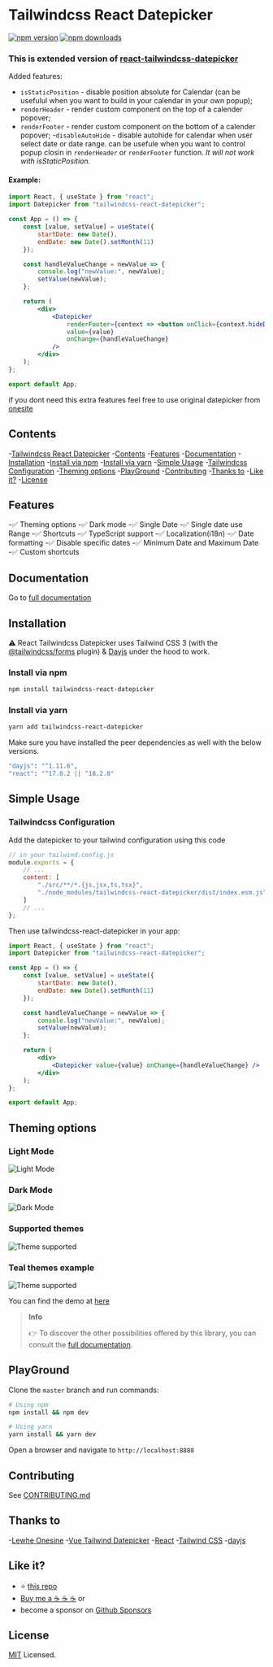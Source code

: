 # Tailwindcss React Datepicker

[![npm version](https://img.shields.io/npm/v/tailwindcss-react-datepicker?style=flat-square)](https://www.npmjs.com/package/tailwindcss-react-datepicker)
[![npm downloads](https://img.shields.io/npm/dt/tailwindcss-react-datepicker?style=flat-square)](https://www.npmjs.com/package/tailwindcss-react-datepicker)

### This is extended version of [react-tailwindcss-datepicker](https://react-tailwindcss-datepicker.vercel.app)

Added features:

-   `isStaticPosition` - disable position absolute for Calendar (can be usefulul when you want to
    build in your calendar in your own popup);
-   `renderHeader` - render custom component on the top of a calender popover;
-   `renderFooter` - render custom component on the bottom of a calender
    popover; -`disableAutoHide` - disable autohide for calendar when user select date or date range.
    can be usefule when you want to control popup closin in `renderHeader` or `renderFooter`
    function. _It will not work with isStaticPosition._

#### Example:

```jsx
import React, { useState } from "react";
import Datepicker from "tailwindcss-react-datepicker";

const App = () => {
    const [value, setValue] = useState({
        startDate: new Date(),
        endDate: new Date().setMonth(11)
    });

    const handleValueChange = newValue => {
        console.log("newValue:", newValue);
        setValue(newValue);
    };

    return (
        <div>
            <Datepicker
                renderFooter={context => <button onClick={context.hideDatepicker()}>Ok</button>}
                value={value}
                onChange={handleValueChange}
            />
        </div>
    );
};

export default App;
```

if you dont need this extra features feel free to use original datepicker from
[onesite](https://react-tailwindcss-datepicker.vercel.app/)

## Contents

-[Tailwindcss React Datepicker](#tailwindcss-react-datepicker) -[Contents](#contents) -[Features](#features) -[Documentation](#documentation) -[Installation](#installation) -[Install via npm](#install-via-npm) -[Install via yarn](#install-via-yarn) -[Simple Usage](#simple-usage) -[Tailwindcss Configuration](#tailwindcss-configuration) -[Theming options](#theming-options) -[PlayGround](#playground) -[Contributing](#contributing) -[Thanks to](#thanks-to) -[Like it?](#like-it) -[License](#license)

## Features

-✅ Theming options -✅ Dark mode -✅ Single Date -✅ Single date use Range -✅ Shortcuts -✅
TypeScript support -✅ Localization(i18n) -✅ Date formatting -✅ Disable specific dates -✅ Minimum
Date and Maximum Date -✅ Custom shortcuts

## Documentation

Go to [full documentation](https://react-tailwindcss-datepicker.vercel.app/)

## Installation

⚠️ React Tailwindcss Datepicker uses Tailwind CSS 3 (with the
[@tailwindcss/forms](https://github.com/tailwindlabs/tailwindcss-forms) plugin) &
[Dayjs](https://day.js.org/en/) under the hood to work.

### Install via npm

```sh
npm install tailwindcss-react-datepicker
```

### Install via yarn

```sh
yarn add tailwindcss-react-datepicker
```

Make sure you have installed the peer dependencies as well with the below versions.

```sh
"dayjs": "^1.11.6",
"react": "^17.0.2 || ^18.2.0"
```

## Simple Usage

### Tailwindcss Configuration

Add the datepicker to your tailwind configuration using this code

```javascript
// in your tailwind.config.js
module.exports = {
    // ...
    content: [
        "./src/**/*.{js,jsx,ts,tsx}",
        "./node_modules/tailwindcss-react-datepicker/dist/index.esm.js"
    ]
    // ...
};
```

Then use tailwindcss-react-datepicker in your app:

```jsx
import React, { useState } from "react";
import Datepicker from "tailwindcss-react-datepicker";

const App = () => {
    const [value, setValue] = useState({
        startDate: new Date(),
        endDate: new Date().setMonth(11)
    });

    const handleValueChange = newValue => {
        console.log("newValue:", newValue);
        setValue(newValue);
    };

    return (
        <div>
            <Datepicker value={value} onChange={handleValueChange} />
        </div>
    );
};

export default App;
```

## Theming options

### **Light Mode**

![Light Mode](https://raw.githubusercontent.com/onesine/react-tailwindcss-datepicker/master/assets/img/Screen_Shot_2022-08-04_at_17.04.09_light.png?raw=true)

### **Dark Mode**

![Dark Mode](https://raw.githubusercontent.com/onesine/react-tailwindcss-datepicker/master/assets/img/Screen_Shot_2022-08-04_at_17.04.09_dark.png?raw=true)

### **Supported themes**

![Theme supported](https://raw.githubusercontent.com/onesine/react-tailwindcss-datepicker/master/assets/img/Screen_Shot_2022-08-04_at_17.04.09_theme.png?raw=true)

### **Teal themes example**

![Theme supported](https://raw.githubusercontent.com/onesine/react-tailwindcss-datepicker/master/assets/img/Screen_Shot_2022-08-04_at_17.04.09_teal.png?raw=true)

You can find the demo at [here](https://react-tailwindcss-datepicker.vercel.app/demo)

> **Info**
>
> 👉 To discover the other possibilities offered by this library, you can consult the
> [full documentation](https://react-tailwindcss-datepicker.vercel.app/).

## PlayGround

Clone the `master` branch and run commands:

```sh
# Using npm
npm install && npm dev

# Using yarn
yarn install && yarn dev

```

Open a browser and navigate to `http://localhost:8888`

## Contributing

See
[CONTRIBUTING.md](https://github.com/vasinkevych/tailwindcss-react-datepicker/blob/master/CONTRIBUTING.md)

## Thanks to

-[Lewhe Onesine](https://github.com/onesine) -[Vue Tailwind Datepicker](https://vue-tailwind-datepicker.com/) -[React](https://reactjs.org/) -[Tailwind CSS](https://tailwindcss.com/) -[dayjs](https://day.js.org/)

## Like it?

-   :star: [this repo](https://github.com/vasinkevych/bundle-scss)
-   [Buy me a :coffee: :coffee: :coffee:](https://www.buymeacoffee.com/vaviQ) or
-   become a sponsor on [Github Sponsors](https://github.com/sponsors/vasinkevych)

## License

[MIT](LICENSE) Licensed.
